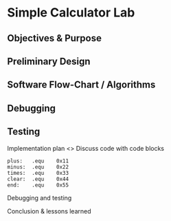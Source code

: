 Simple Calculator Lab
===

Objectives & Purpose
---

Preliminary Design
---

Software Flow-Chart / Algorithms
---

Debugging
---

Testing
---

Implementation plan <<insert photo of attack plan>>
Discuss code with code blocks

```Assembly
plus:	.equ	0x11
minus:	.equ	0x22
times:	.equ	0x33
clear:	.equ	0x44
end:	.equ	0x55
```

Debugging and testing

Conclusion & lessons learned
